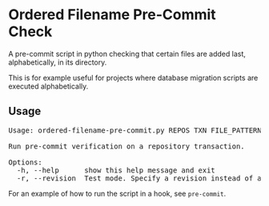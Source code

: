 Ordered Filename Pre-Commit Check
=================================

A pre-commit script in python checking that certain files are added last,
alphabetically, in its directory.

This is for example useful for projects where database migration scripts are
executed alphabetically.

Usage
-----

<pre>
Usage: ordered-filename-pre-commit.py REPOS TXN FILE_PATTERN SKIP_KEYWORD

Run pre-commit verification on a repository transaction.

Options:
  -h, --help      show this help message and exit
  -r, --revision  Test mode. Specify a revision instead of a transaction.
</pre>

For an example of how to run the script in a hook, see `pre-commit`.